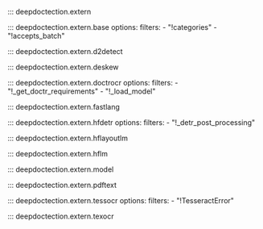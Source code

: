 
::: deepdoctection.extern

::: deepdoctection.extern.base
    options:
        filters: 
            - "!categories"
            - "!accepts_batch"

::: deepdoctection.extern.d2detect

::: deepdoctection.extern.deskew

::: deepdoctection.extern.doctrocr
    options:
        filters: 
            - "!_get_doctr_requirements"
            - "!_load_model"

::: deepdoctection.extern.fastlang

::: deepdoctection.extern.hfdetr
    options:
        filters: 
            - "!_detr_post_processing"

::: deepdoctection.extern.hflayoutlm

::: deepdoctection.extern.hflm


::: deepdoctection.extern.model


::: deepdoctection.extern.pdftext


::: deepdoctection.extern.tessocr
    options:
        filters:
            - "!TesseractError"

::: deepdoctection.extern.texocr

